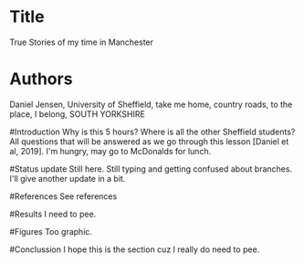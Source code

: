 # Title
True Stories of my time in Manchester


# Authors 
Daniel Jensen, University of Sheffield, take me home, country roads, to the place, I belong, SOUTH YORKSHIRE

#Introduction
Why is this 5 hours? Where is all the other Sheffield students? All questions that will be answered as we go through this lesson [Daniel et al, 2019].
I'm hungry, may go to McDonalds for lunch.  

#Status update
Still here. Still typing and getting confused about branches. I'll give another update in a bit.

#References 
See references

#Results
I need to pee. 

#Figures
Too graphic. 

#Conclussion
I hope this is the section cuz I really do need to pee. 